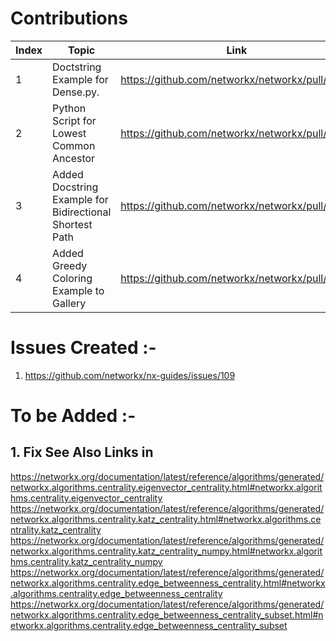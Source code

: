# Contributions
| Index | Topic | Link |
| ----- | -------- | -------- | 
| 1     | Doctstring Example for Dense.py.| https://github.com/networkx/networkx/pull/6573| 
| 2     | Python Script for Lowest Common Ancestor | https://github.com/networkx/networkx/pull/6552 | 
| 3     | Added Docstring Example for Bidirectional Shortest Path | https://github.com/networkx/networkx/pull/6570| 
| 4     | Added Greedy Coloring Example to Gallery | https://github.com/networkx/networkx/pull/6637| 

# Issues Created :- 
1. https://github.com/networkx/nx-guides/issues/109


# To be Added :- 

## 1. Fix See Also Links in 

https://networkx.org/documentation/latest/reference/algorithms/generated/networkx.algorithms.centrality.eigenvector_centrality.html#networkx.algorithms.centrality.eigenvector_centrality
https://networkx.org/documentation/latest/reference/algorithms/generated/networkx.algorithms.centrality.katz_centrality.html#networkx.algorithms.centrality.katz_centrality
https://networkx.org/documentation/latest/reference/algorithms/generated/networkx.algorithms.centrality.katz_centrality_numpy.html#networkx.algorithms.centrality.katz_centrality_numpy
https://networkx.org/documentation/latest/reference/algorithms/generated/networkx.algorithms.centrality.edge_betweenness_centrality.html#networkx.algorithms.centrality.edge_betweenness_centrality
https://networkx.org/documentation/latest/reference/algorithms/generated/networkx.algorithms.centrality.edge_betweenness_centrality_subset.html#networkx.algorithms.centrality.edge_betweenness_centrality_subset
